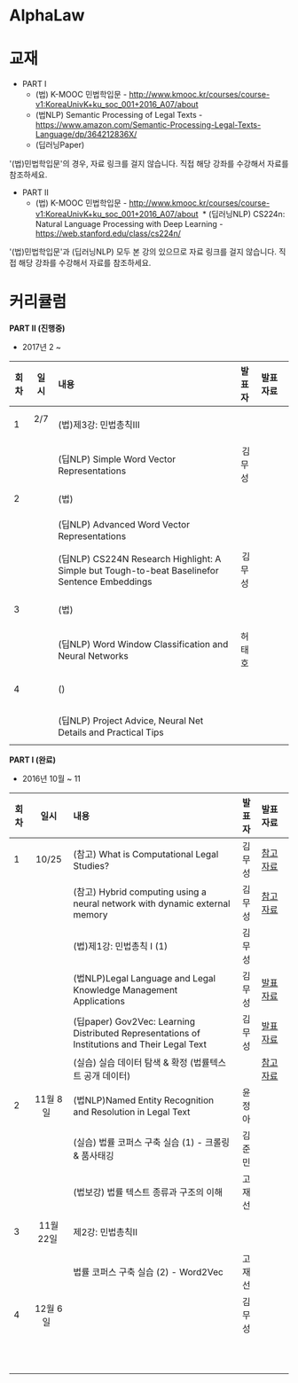 # AlphaLaw

# 교재
* PART I
  * (법) K-MOOC 민법학입문 - http://www.kmooc.kr/courses/course-v1:KoreaUnivK+ku_soc_001+2016_A07/about
  * (법NLP) Semantic Processing of Legal Texts - https://www.amazon.com/Semantic-Processing-Legal-Texts-Language/dp/364212836X/
  * (딥러닝Paper)

'(법)민법학입문'의 경우, 자료 링크를 걸지 않습니다. 직접 해당 강좌를 수강해서 자료를 참조하세요. 

* PART II
  * (법) K-MOOC 민법학입문 - http://www.kmooc.kr/courses/course-v1:KoreaUnivK+ku_soc_001+2016_A07/about
  * (딥러닝NLP) CS224n: Natural Language Processing with Deep Learning - https://web.stanford.edu/class/cs224n/

'(법)민법학입문'과 (딥러닝NLP) 모두 본 강의 있으므로 자료 링크를 걸지 않습니다. 직접 해당 강좌를 수강해서 자료를 참조하세요. 

# 커리큘럼

<b>PART II (진행중)</b>
* 2017년  2 ~    

| 회차  | 일시   | 내용                                  | 발표자  |              발표자료                    |
| ----- |:------:| :-------------------------------------|:-------:|:---------------------------------------- |
| 1 | 2/7   | (법)제3강: 민법총칙Ⅲ |  |                           |
|   |    | (딥NLP) Simple Word Vector Representations  |  김무성 |                           |
| 2 |    | (법)  |  |                 | |
|   |    | (딥NLP) Advanced Word Vector Representations  |   |                           |
|   |    | (딥NLP) CS224N Research Highlight: A Simple but Tough-to-beat Baselinefor Sentence Embeddings  |  김무성 |                        |
| 3 |    | (법)  |  |                           |
|   |    | (딥NLP) Word Window Classification and Neural Networks | 허태호 |                           |
| 4 |    | ()  |  |                           |
|   |    | (딥NLP) Project Advice, Neural Net Details and Practical Tips | |                           |

<b>PART I (완료)</b>

* 2016년 10월 ~  11  

| 회차  | 일시   | 내용                                  | 발표자  |              발표자료                    |
| ----- |:------:| :-------------------------------------|:-------:|:---------------------------------------- |
| 1 |  10/25  | (참고) What is Computational Legal Studies?  | 김무성  | [참고자료](http://www.slideshare.net/Danielkatz/what-is-computational-legal-studies-presentation-university-of-houston-workshop-on-law-computation)                              |
|   |        | (참고) Hybrid computing using a neural network with dynamic external memory | 김무성 | [참고자료](http://nbviewer.jupyter.org/github/psygrammer/hai/blob/master/part1/deepmind/DNC/Hybrid_computing_using_a_neural_network_with_dynamic_external_memory.ipynb) |
|   |        | (법)제1강: 민법총칙 Ⅰ (1) | 김무성 |                                |
|   |        | (법NLP)Legal Language and Legal Knowledge Management Applications | 김무성  | [발표자료](http://nbviewer.jupyter.org/github/psygement/AlphaLaw/blob/master/part1/lawNLP/ch01/Legal_Language_and_Legal_Knowledge_Management_Applications.ipynb)  |
|   |        | (딥paper) Gov2Vec: Learning Distributed Representations of Institutions and Their Legal Text | 김무성 | [발표자료]()|
|   |        | (실습) 실습 데이터 탐색 & 확정 (법률텍스트 공개 데이터) |  | [참고자료](http://nbviewer.jupyter.org/github/psygement/AlphaLaw/blob/master/part1/deep-paper/Gov2Vec/Gov2Vec-Learning_Distributed_Representations_of_Institutions_and_Their_Legal_Text.ipynb) |
| 2 | 11월 8일   | (법NLP)Named Entity Recognition and Resolution in Legal Text | 윤정아 |                   |
|   |    | (실습) 법률 코퍼스 구축 실습 (1) - 크롤링 & 품사태깅  | 김준민  |   | 
|   |    | (법보강) 법률 텍스트 종류과 구조의 이해 | 고재선 |          |
| 3 | 11월 22일   | 제2강: 민법총칙Ⅱ |   |                           |
|   |    | 법률 코퍼스 구축 실습 (2) - Word2Vec | 고재선 |                           |
| 4 | 12월 6일   |  | 김무성  |                           |
|  |    |  |  |                           |


